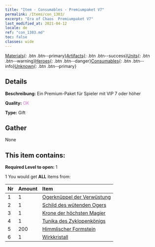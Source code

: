 ```yaml
---
title: "Item - Consumables - Premiumpaket V7"
permalink: /Items/con_1303/
excerpt: "Era of Chaos  Premiumpaket V7"
last_modified_at: 2021-04-12
locale: de
ref: "con_1303.md"
toc: false
classes: wide
---
```

 [Materials](/de/Items/){: .btn .btn--primary}[Artifacts](/de/Items/Artifacts/){: .btn .btn--success}[Units](/de/Items/Units/){: .btn .btn--warning}[Heroes](/de/Items/Heroes/){: .btn .btn--danger}[Consumables](/de/Items/Consumables/){: .btn .btn--info}[Unknown](/de/Items/Unknown/){: .btn .btn--primary}

## Details
 **Beschreibung:** Ein Premium-Paket für Spieler mit VIP 7 oder höher

 **Quality:** <span style="color: #DA70D6">OK</span>

 **Type:** Gift

## Gather

  None

## This item contains:

 **Required Level to open:** 1

 1 You would get **ALL** items  from:

  | Nr | Amount |     Item    |
  |:---|:-------|:------------|
  | 1 | 1 | [Ogerknüppel der Verwüstung](/de/Items/art_125/) | 
  | 2 | 1 | [Schild des wütenden Ogers](/de/Items/art_126/) | 
  | 3 | 1 | [Krone der höchsten Magier](/de/Items/art_127/) | 
  | 4 | 1 | [Tunika des Zyklopenkönigs](/de/Items/art_128/) | 
  | 5 | 200 | [Himmlischer Formstein](/de/Items/art_188/) | 
  | 6 | 1 | [Wirkkristall](/de/Items/art_189/) | 
